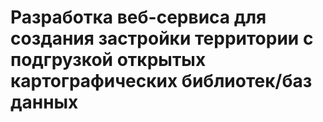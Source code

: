 # Разработка веб-сервиса для создания застройки территории с подгрузкой открытых картографических библиотек/баз данных

